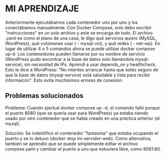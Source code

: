# MI APRENDIZAJE
Anteriormente ejecutábamos cada contenedor uno por uno y los conectábamos manualmente. Con Docker Compose, solo debo escribir "instrucciones" en un solo archivo y este se encarga de todo. El archivo .yaml es como el plano de una casa, le digo qué servicios quiero (MySQL, WordPress), qué volúmenes usar ( - mysql-vol), y qué redes ( - net-wp). En lugar de utilizar 4 o 5 comandos ahora se puede utilizar docker compose up-d. Los contenedores pueden llamarse por su nombre de servicio (WordPress pudo encontrar a la base de datos solo llamándola mysql-service), sin necesidad de IPs. Aprendí a usar depends_on y healthcheck. Esto le dice a WordPress: "No intentes arrancar hasta que estés seguro de que la base de datos (mysql-service) está saludable y lista para recibir informaicón". Esto evita muchísimos errores de conexión.

## Problemas solucionados 
Problema: Cuando ejectué docker compose up -d, el comando falló porque el puerto 8080 (que se quería usar para WordPress) ya estaba siendo usado por otro contenedor que se había creado en una práctica anterior (el mysql).

Solución: Se indentificó el contenedor "fantasma" que estaba ocupando el puerto y se lo detuvo (docker stop mi-servidor-web). Como alternativa, también se aprendió que se puede simplemente editar el archivo compose.yaml y cambiar el puerto a uno que estuviera libre, como 8081:80.
